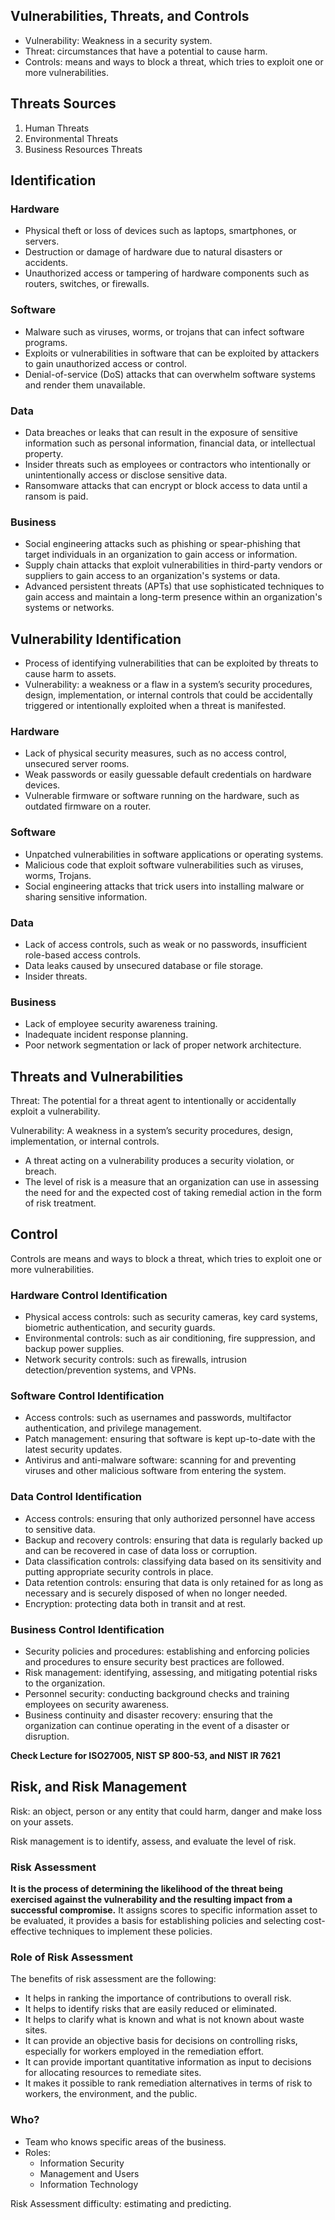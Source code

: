 ## Vulnerabilities, Threats, and Controls

* Vulnerability: Weakness in a security system.
* Threat: circumstances that have a potential to cause harm.
* Controls: means and ways to block a threat, which tries to exploit one or more vulnerabilities.

## Threats Sources

1. Human Threats
2. Environmental Threats
3. Business Resources Threats

## Identification

### Hardware

* Physical theft or loss of devices such as laptops, smartphones, or servers.
* Destruction or damage of hardware due to natural disasters or accidents.
* Unauthorized access or tampering of hardware components such as routers, switches, or firewalls.

### Software

* Malware such as viruses, worms, or trojans that can infect software programs.
* Exploits or vulnerabilities in software that can be exploited by attackers to gain unauthorized access or control.
* Denial-of-service (DoS) attacks that can overwhelm software systems and render them unavailable.

### Data

* Data breaches or leaks that can result in the exposure of sensitive information such as personal information, financial data, or intellectual property.
* Insider threats such as employees or contractors who intentionally or unintentionally access or disclose sensitive data.
* Ransomware attacks that can encrypt or block access to data until a ransom is paid.

### Business

* Social engineering attacks such as phishing or spear-phishing that target individuals in an organization to gain access or information.
* Supply chain attacks that exploit vulnerabilities in third-party vendors or suppliers to gain access to an organization's systems or data.
* Advanced persistent threats (APTs) that use sophisticated techniques to gain access and maintain a long-term presence within an organization's systems or networks.

## Vulnerability Identification

* Process of identifying vulnerabilities that can be exploited by threats to cause harm to assets.
* Vulnerability: a weakness or a flaw in a system’s security procedures, design, implementation, or internal controls that could be accidentally triggered or intentionally exploited when a threat is manifested.

### Hardware

* Lack of physical security measures, such as no access control, unsecured server rooms.
* Weak passwords or easily guessable default credentials on hardware devices.
* Vulnerable firmware or software running on the hardware, such as outdated firmware on a router.

### Software

* Unpatched vulnerabilities in software applications or
operating systems.
* Malicious code that exploit software vulnerabilities such as viruses, worms, Trojans.
* Social engineering attacks that trick users into installing malware or sharing sensitive information.

### Data

* Lack of access controls, such as weak or no passwords, insufficient role-based access controls.
* Data leaks caused by unsecured database or file storage.
* Insider threats.

### Business

* Lack of employee security awareness training.
* Inadequate incident response planning.
* Poor network segmentation or lack of proper network architecture.

## Threats and Vulnerabilities

Threat: The potential for a threat agent to intentionally or accidentally exploit a vulnerability.

Vulnerability: A weakness in a system’s security procedures, design, implementation, or internal controls.

* A threat acting on a vulnerability produces a security violation, or breach.
* The level of risk is a measure that an organization can use in assessing the need for and the expected cost of taking remedial action in the form of risk treatment.

## Control

Controls are means and ways to block a threat, which tries to exploit one or more vulnerabilities.

### Hardware Control Identification

* Physical access controls: such as security cameras, key card systems, biometric authentication, and security guards.
* Environmental controls: such as air conditioning, fire suppression, and backup power supplies.
* Network security controls: such as firewalls, intrusion detection/prevention systems, and VPNs.

### Software Control Identification

* Access controls: such as usernames and passwords, multifactor authentication, and privilege management.
* Patch management: ensuring that software is kept up-to-date with the latest security updates.
* Antivirus and anti-malware software: scanning for and preventing viruses and other malicious software from entering the system.

### Data Control Identification

* Access controls: ensuring that only authorized personnel have access to sensitive data.
* Backup and recovery controls: ensuring that data is regularly backed up and can be recovered in case of data loss or corruption.
* Data classification controls: classifying data based on its sensitivity and putting appropriate security controls in place.
* Data retention controls: ensuring that data is only retained for as long as necessary and is securely disposed of when no longer needed.
* Encryption: protecting data both in transit and at rest.

### Business Control Identification

* Security policies and procedures: establishing and enforcing policies and procedures to ensure security best practices are followed.
* Risk management: identifying, assessing, and mitigating potential risks to the organization.
* Personnel security: conducting background checks and training employees on security awareness.
* Business continuity and disaster recovery: ensuring that the organization can continue operating in the event of a disaster or disruption.

**Check Lecture for ISO27005, NIST SP 800-53, and NIST IR 7621**

## Risk, and Risk Management

Risk: an object, person or any entity that could harm, danger and make loss on your assets.

Risk management is to identify, assess, and evaluate the level of risk.

### Risk Assessment

**It is the process of determining the likelihood of the threat being exercised against the vulnerability and the resulting impact from a successful compromise.** It assigns scores to specific information asset to be evaluated, it provides a basis for establishing policies and selecting cost-effective techniques to implement these policies.

### Role of Risk Assessment
The benefits of risk assessment are the following:
* It helps in ranking the importance of contributions to overall risk.
* It helps to identify risks that are easily reduced or eliminated.
* It helps to clarify what is known and what is not known about waste sites.
* It can provide an objective basis for decisions on controlling risks, especially for workers employed in the remediation effort.
* It can provide important quantitative information as input to decisions for allocating resources to remediate sites.
* It makes it possible to rank remediation alternatives in terms of risk to workers, the environment, and the public.

### Who?

* Team who knows specific areas of the business.
* Roles:
    * Information Security
    * Management and Users
    * Information Technology

Risk Assessment difficulty: estimating and predicting.

